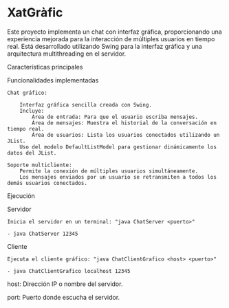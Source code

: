 # XatGràfic

Este proyecto implementa un chat con interfaz gráfica, proporcionando una experiencia mejorada para la interacción de múltiples usuarios en tiempo real. Está desarrollado utilizando Swing para la interfaz gráfica y una arquitectura multithreading en el servidor.

Características principales

Funcionalidades implementadas

    Chat gráfico:
    
        Interfaz gráfica sencilla creada con Swing.
        Incluye:
            Área de entrada: Para que el usuario escriba mensajes.
            Área de mensajes: Muestra el historial de la conversación en tiempo real.
            Área de usuarios: Lista los usuarios conectados utilizando un JList.
        Uso del modelo DefaultListModel para gestionar dinámicamente los datos del JList.

    Soporte multicliente:
        Permite la conexión de múltiples usuarios simultáneamente.
        Los mensajes enviados por un usuario se retransmiten a todos los demás usuarios conectados.

Ejecución

Servidor

    Inicia el servidor en un terminal: "java ChatServer <puerto>"

    - java ChatServer 12345

Cliente

    Ejecuta el cliente gráfico: "java ChatClientGrafico <host> <puerto>"

    - java ChatClientGrafico localhost 12345

host: Dirección IP o nombre del servidor.

port: Puerto donde escucha el servidor.

